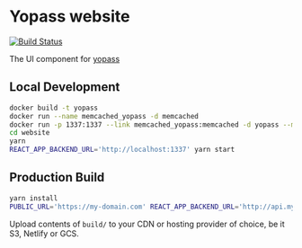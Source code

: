 # Yopass website

[![Build Status](https://travis-ci.com/yopass/website.svg?branch=master)](https://travis-ci.com/yopass/website)

The UI component for [yopass](https://github.com/jhaals/yopass)

## Local Development

```bash
docker build -t yopass 
docker run --name memcached_yopass -d memcached
docker run -p 1337:1337 --link memcached_yopass:memcached -d yopass --memcached=memcached:11211
cd website
yarn
REACT_APP_BACKEND_URL='http://localhost:1337' yarn start
```

## Production Build

```bash
yarn install
PUBLIC_URL='https://my-domain.com' REACT_APP_BACKEND_URL='http://api.my-domain.com' yarn build
```

Upload contents of `build/` to your CDN or hosting provider of choice, be it S3, Netlify or GCS.

